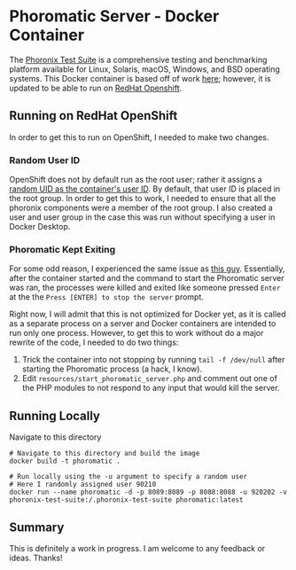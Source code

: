 # Phoromatic Server - Docker Container
 
The [Phoronix Test Suite](https://github.com/phoronix-test-suite/phoronix-test-suite) is a comprehensive testing and benchmarking platform available for Linux, Solaris, macOS, Windows, and BSD operating systems.  This Docker container is based off of work [here](https://github.com/mgasiorowski/phoromatic-server-docker); however, it is updated to be able to run on [RedHat Openshift](https://www.redhat.com/en/technologies/cloud-computing/openshift).

## Running on RedHat OpenShift

In order to get this to run on OpenShift, I needed to make two changes.

### Random User ID
OpenShift does not by default run as the root user; rather it assigns a [random UID as the container's user ID](https://cookbook.openshift.org/users-and-role-based-access-control/why-do-my-applications-run-as-a-random-user-id.html).  By default, that user ID is placed in the root group.  In order to get this to work, I needed to ensure that all the phoronix components were a member of the root group.  I also created a user and user group in the case this was run without specifying a user in Docker Desktop.

### Phoromatic Kept Exiting
For some odd reason, I experienced the same issue as [this guy](https://stackoverflow.com/questions/55652074/docker-container-registers-enter-key-on-terminal-continuously).  Essentially, after the container started and the command to start the Phoromatic server was ran, the processes were killed and exited like someone pressed `Enter` at the the `Press [ENTER] to stop the server` prompt.

Right now, I will admit that this is not optimized for Docker yet, as it is called as a separate process on a server and Docker containers are intended to run only one process.  However, to get this to work without do a major rewrite of the code, I needed to do two things:

1. Trick the container into not stopping by running `tail -f /dev/null` after starting the Phoromatic process (a hack, I know).
2. Edit `resources/start_phoromatic_server.php` and comment out one of the PHP modules to not respond to any input that would kill the server.

## Running Locally

Navigate to this directory 

```
# Navigate to this directory and build the image
docker build -t phoromatic .

# Run locally using the -u argument to specify a random user
# Here I randomly assigned user 90210
docker run --name phoromatic -d -p 8089:8089 -p 8088:8088 -u 920202 -v phoronix-test-suite:/.phoronix-test-suite phoromatic:latest
```

## Summary
This is definitely a work in progress.  I am welcome to any feedback or ideas.  Thanks!